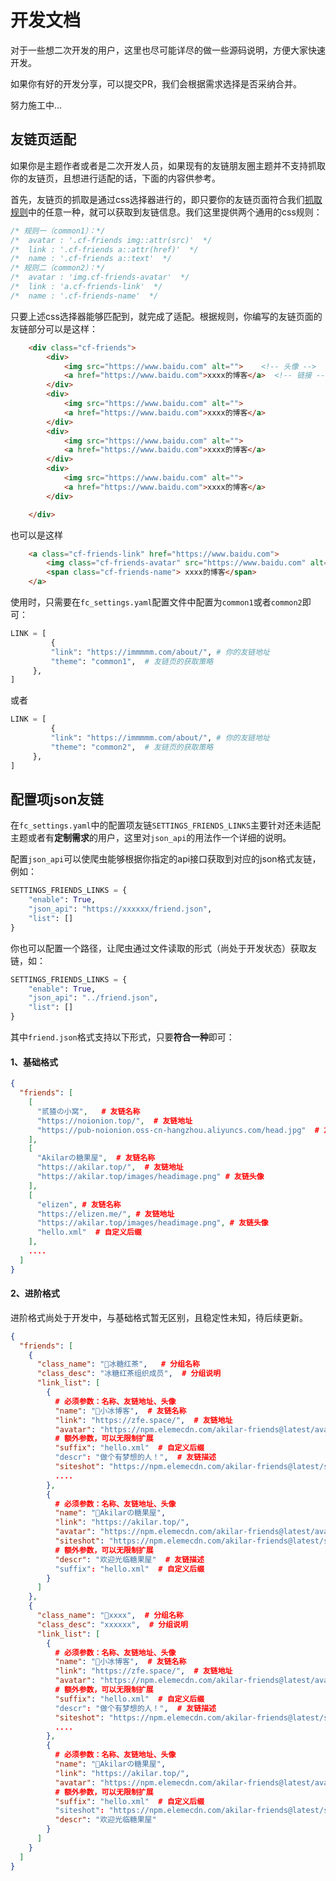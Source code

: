 # 开发文档

对于一些想二次开发的用户，这里也尽可能详尽的做一些源码说明，方便大家快速开发。

如果你有好的开发分享，可以提交PR，我们会根据需求选择是否采纳合并。

努力施工中...


## 友链页适配

如果你是主题作者或者是二次开发人员，如果现有的友链朋友圈主题并不支持抓取你的友链页，且想进行适配的话，下面的内容供参考。

首先，友链页的抓取是通过css选择器进行的，即只要你的友链页面符合我们[抓取规则](https://github.com/Rock-Candy-Tea/hexo-circle-of-friends/blob/main/hexo_circle_of_friends/utils/get_url.py)中的任意一种，就可以获取到友链信息。我们这里提供两个通用的css规则：

```css
/* 规则一（common1）：*/
/*  avatar : '.cf-friends img::attr(src)'  */
/*  link : '.cf-friends a::attr(href)'  */
/*  name : '.cf-friends a::text'  */
/* 规则二（common2）：*/
/*  avatar : 'img.cf-friends-avatar'  */
/*  link : 'a.cf-friends-link'  */
/*  name : '.cf-friends-name'  */
```

只要上述css选择器能够匹配到，就完成了适配。根据规则，你编写的友链页面的友链部分可以是这样：

```html
    <div class="cf-friends">
        <div>
            <img src="https://www.baidu.com" alt="">    <!-- 头像 -->
            <a href="https://www.baidu.com">xxxx的博客</a>  <!-- 链接 -->
        </div>
        <div>
            <img src="https://www.baidu.com" alt="">
            <a href="https://www.baidu.com">xxxx的博客</a>
        </div>
        <div>
            <img src="https://www.baidu.com" alt="">
            <a href="https://www.baidu.com">xxxx的博客</a>
        </div>
        <div>
            <img src="https://www.baidu.com" alt="">
            <a href="https://www.baidu.com">xxxx的博客</a>
        </div>

    </div>
```

也可以是这样

```html
    <a class="cf-friends-link" href="https://www.baidu.com">
        <img class="cf-friends-avatar" src="https://www.baidu.com" alt="">
        <span class="cf-friends-name"> xxxx的博客</span>
    </a>
```

使用时，只需要在`fc_settings.yaml`配置文件中配置为`common1`或者`common2`即可：

```python
LINK = [
         {
         "link": "https://immmmm.com/about/", # 你的友链地址
         "theme": "common1",  # 友链页的获取策略
     },
]
```
或者
```python
LINK = [
         {
         "link": "https://immmmm.com/about/", # 你的友链地址
         "theme": "common2",  # 友链页的获取策略
     },
]
```

## 配置项json友链

在`fc_settings.yaml`中的配置项友链`SETTINGS_FRIENDS_LINKS`主要针对还未适配主题或者有**定制需求**的用户，这里对`json_api`的用法作一个详细的说明。

配置`json_api`可以使爬虫能够根据你指定的api接口获取到对应的json格式友链，例如：

```python
SETTINGS_FRIENDS_LINKS = {
    "enable": True,
    "json_api": "https://xxxxxx/friend.json",
    "list": []
}
```

你也可以配置一个路径，让爬虫通过文件读取的形式（尚处于开发状态）获取友链，如：

```python
SETTINGS_FRIENDS_LINKS = {
    "enable": True,
    "json_api": "../friend.json",
    "list": []
}
```

其中`friend.json`格式支持以下形式，只要**符合一种**即可：

#### 1、基础格式

```json
{
  "friends": [
    [
      "贰猹の小窝",   # 友链名称
      "https://noionion.top/",  # 友链地址
      "https://pub-noionion.oss-cn-hangzhou.aliyuncs.com/head.jpg"  # 友链头像
    ],
    [
      "Akilarの糖果屋",  # 友链名称
      "https://akilar.top/",  # 友链地址
      "https://akilar.top/images/headimage.png" # 友链头像
    ],
    [
      "elizen", # 友链名称
      "https://elizen.me/", # 友链地址
      "https://akilar.top/images/headimage.png", # 友链头像
      "hello.xml"  # 自定义后缀
    ],
    ....
  ]
}
```

#### 2、进阶格式

进阶格式尚处于开发中，与基础格式暂无区别，且稳定性未知，待后续更新。

```json
{
  "friends": [
    {
      "class_name": "🍨冰糖红茶",   # 分组名称
      "class_desc": "冰糖红茶组织成员",  # 分组说明
      "link_list": [
        {
          # 必须参数：名称、友链地址、头像
          "name": "🧊小冰博客",  # 友链名称
          "link": "https://zfe.space/",  # 友链地址
          "avatar": "https://npm.elemecdn.com/akilar-friends@latest/avatar/zfe.space.jpg",  # 友链头像
          # 额外参数，可以无限制扩展
      	  "suffix": "hello.xml"  # 自定义后缀
          "descr": "做个有梦想的人！",  # 友链描述
          "siteshot": "https://npm.elemecdn.com/akilar-friends@latest/siteshot/zfe.space.jpg"  # 站点截图
          ....
        },
        {
          # 必须参数：名称、友链地址、头像
          "name": "🍭Akilarの糖果屋",
          "link": "https://akilar.top/",
          "avatar": "https://npm.elemecdn.com/akilar-friends@latest/avatar/akilar.top.jpg",
          "siteshot": "https://npm.elemecdn.com/akilar-friends@latest/siteshot/akilar.top.jpg",
          # 额外参数，可以无限制扩展
          "descr": "欢迎光临糖果屋"  # 友链描述
          "suffix": "hello.xml"  # 自定义后缀
        }
      ]
    },
    {
      "class_name": "🍨xxxx",  # 分组名称
      "class_desc": "xxxxxx",  # 分组说明
      "link_list": [
        {
          # 必须参数：名称、友链地址、头像
          "name": "🧊小冰博客",  # 友链名称
          "link": "https://zfe.space/",  # 友链地址
          "avatar": "https://npm.elemecdn.com/akilar-friends@latest/avatar/zfe.space.jpg",  # 友链头像
          # 额外参数，可以无限制扩展
		  "suffix": "hello.xml"  # 自定义后缀
          "descr": "做个有梦想的人！",  # 友链描述
          "siteshot": "https://npm.elemecdn.com/akilar-friends@latest/siteshot/zfe.space.jpg"  # 站点截图
          ....
        },
        {
          # 必须参数：名称、友链地址、头像
          "name": "🍭Akilarの糖果屋",
          "link": "https://akilar.top/",
          "avatar": "https://npm.elemecdn.com/akilar-friends@latest/avatar/akilar.top.jpg",
          # 额外参数，可以无限制扩展
          "suffix": "hello.xml"  # 自定义后缀
          "siteshot": "https://npm.elemecdn.com/akilar-friends@latest/siteshot/akilar.top.jpg",
          "descr": "欢迎光临糖果屋"
        }
      ]
    }
  ]
}
```

